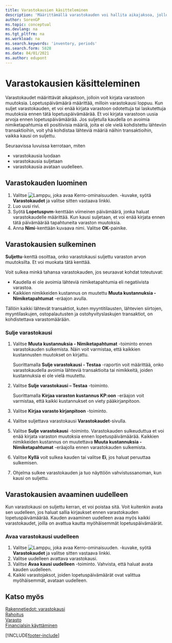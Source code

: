 ```yaml
---
title: Varastokausien käsitteleminen
description: 'Määrittämällä varastokauden voi hallita aikajaksoa, jolloin henkilöt voivat kirjata muutoksia varastoon.'
author: SorenGP
ms.topic: conceptual
ms.devlang: na
ms.tgt_pltfrm: na
ms.workload: na
ms.search.keywords: 'inventory, periods'
ms.search.form: 5828
ms.date: 04/01/2021
ms.author: edupont
---
```

# Varastokausien käsitteleminen

Varastokaudet määrittävät aikajakson, jolloin voit kirjata varastoon muutoksia. Lopetuspäivämäärä määrittää, milloin varastokausi loppuu. Kun suljet varastokauden, et voi enää kirjata varastoon odotettuja tai laskutettuja muutoksia ennen tätä lopetuspäivämäärää. Et voi kirjata varastoon uusia arvoja ennen lopetuspäivämäärää. Jos suljetulla kaudella on avoimia nimiketapahtumia eli positiivisia määriä, joita ei ole vielä kohdistettu lähteviin transaktioihin, voit yhä kohdistaa lähteviä määriä näihin transaktioihin, vaikka kausi on suljettu.  

Seuraavissa luvuissa kerrotaan, miten

* varastokausia luodaan  
* varastokausia suljetaan  
* varastokausia avataan uudelleen.  

## Varastokauden luominen

1. Valitse ![Lamppu, joka avaa Kerro-ominaisuuden.](media/ui-search/search_small.png "Kerro, mitä haluat tehdä") -kuvake, syötä **Varastokaudet** ja valitse sitten vastaava linkki.  
2. Luo uusi rivi.  
3. Syötä **Lopetuspvm**-kenttään viimeinen päivämäärä, jonka haluat varastokaudelle määrittää. Kun kausi suljetaan, et voi enää kirjata ennen tätä päivämäärää tapahtuneita varaston muutoksia.  
4. Anna **Nimi**-kenttään kuvaava nimi. Valitse **OK**-painike.  

## Varastokausien sulkeminen

**Suljettu**-kenttä osoittaa, onko varastokausi suljettu varaston arvon muutoksilta. Et voi muokata tätä kenttää.  

Voit sulkea minkä tahansa varastokauden, jos seuraavat kohdat toteutuvat:  

* Kaudella ei ole avoimia lähteviä nimiketapahtumia eli negatiivista varastoa.  
* Kaikkien nimikkeiden kustannus on muutettu **Muuta kustannuksia - Nimiketapahtumat** -eräajon avulla.  

Tällöin kaikki lähtevät transaktiot, kuten myyntitilausten, lähtevien siirtojen, myyntilaskujen, ostopalautusten ja ostohyvityslaskujen transaktiot, on kohdistettava varastomäärään.  

### Sulje varastokausi  

1. Valitse **Muuta kustannuksia - Nimiketapahtumat** -toiminto ennen varastokauden sulkemista. Näin voit varmistaa, että kaikkien kustannusten muutokset on kirjattu.

    Suorittamalla **Sulje varastokausi - Testaa** -raportin voit määrittää, onko varastokaudella avoimia lähteviä transaktioita tai nimikkeitä, joiden kustannuksia ei ole vielä muutettu.  
2. Valitse **Sulje varastokausi – Testaa** -toiminto.  

    Suorittamalla **Kirjaa varaston kustannus KP:oon** -eräajon voit varmistaa, että kaikki kustannukset on viety pääkirjanpitoon.  
3. Valitse **Kirjaa varasto kirjanpitoon** -toiminto.  
4. Valitse suljettava varastokausi **Varastokaudet**-sivulla.  
5. Valitse **Sulje varastokausi** -toiminto. Varastokauden sulkeuduttua et voi enää kirjata varaston muutoksia ennen lopetuspäivämäärää. Kaikkien nimikkeiden kustannus on muutettava **Muuta kustannuksia - Nimiketapahtumat** -eräajolla ennen varastokauden sulkemista.  
6. Valitse **Kyllä** voit sulkea kauden tai valitse **Ei**, jos haluat peruuttaa sulkemisen.  
7. Ohjelma sulkee varastokauden ja tuo näyttöön vahvistussanoman, kun kausi on suljettu.  

## Varastokausien avaaminen uudelleen  
Kun varastokausi on suljettu kerran, et voi poistaa sitä. Voit kuitenkin avata sen uudelleen, jos haluat sallia kirjaukset ennen varastokauden lopetuspäivämäärää. Kauden avaaminen uudelleen avaa myös kaikki varastokaudet, joilla on avattua kautta myöhäisemmät lopetuspäivämäärät.  

### Avaa varastokausi uudelleen  
1. Valitse ![Lamppu, joka avaa Kerro-ominaisuuden.](media/ui-search/search_small.png "Kerro, mitä haluat tehdä") -kuvake, syötä **Varastokaudet** ja valitse sitten vastaava linkki.  
2. Valitse uudelleen avattava varastokausi.  
3. Valitse **Avaa kausi uudelleen** -toiminto. Vahvista, että haluat avata kauden uudelleen.  
4. Kaikki varastojaksot, joiden lopetuspäivämäärät ovat valittua myöhäisemmät, avataan uudelleen.  

## Katso myös  
[Rakennetiedot: varastokausi](design-details-inventory-periods.md)  
[Rahoitus](finance.md)  
[Varasto](inventory-manage-inventory.md)  
[Financialsin käyttäminen](ui-work-product.md)


[!INCLUDE[footer-include](includes/footer-banner.md)]